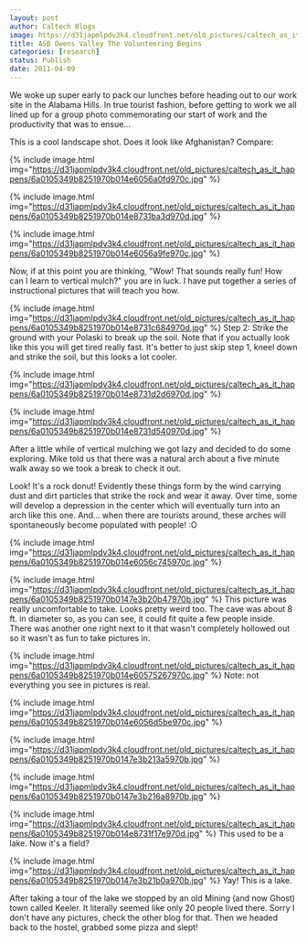 ```yaml
---
layout: post
author: Caltech Blogs
image: https://d31japmlpdv3k4.cloudfront.net/old_pictures/caltech_as_it_happens/6a0105349b8251970b0147e3b1d451970b.jpg
title: ASB Owens Valley The Volunteering Begins   
categories: [research]
status: Publish
date: 2011-04-09
---
```



We woke up super early to pack our lunches before heading out to our work site in the Alabama Hills. In true tourist fashion, before getting to work we all lined up for a group photo commemorating our start of work and the productivity that was to ensue...

This is a cool landscape shot. Does it look like Afghanistan? Compare:

{% include image.html img="https://d31japmlpdv3k4.cloudfront.net/old_pictures/caltech_as_it_happens/6a0105349b8251970b014e6056a0fd970c.jpg" %}


{% include image.html img="https://d31japmlpdv3k4.cloudfront.net/old_pictures/caltech_as_it_happens/6a0105349b8251970b014e8731ba3d970d.jpg" %}


{% include image.html img="https://d31japmlpdv3k4.cloudfront.net/old_pictures/caltech_as_it_happens/6a0105349b8251970b014e6056a9fe970c.jpg" %}

Now, if at this point you are thinking, "Wow! That sounds really fun! How can I learn to vertical mulch?" you are in luck. I have put together a series of instructional pictures that will teach you how.


{% include image.html img="https://d31japmlpdv3k4.cloudfront.net/old_pictures/caltech_as_it_happens/6a0105349b8251970b014e8731c684970d.jpg" %}
Step 2: Strike the ground with your Polaski to break up the soil. Note that if you actually look like this you will get tired really fast. It's better to just skip step 1, kneel down and strike the soil, but this looks a lot cooler.


{% include image.html img="https://d31japmlpdv3k4.cloudfront.net/old_pictures/caltech_as_it_happens/6a0105349b8251970b014e8731d2d6970d.jpg" %}


{% include image.html img="https://d31japmlpdv3k4.cloudfront.net/old_pictures/caltech_as_it_happens/6a0105349b8251970b014e8731d540970d.jpg" %}

After a little while of vertical mulching we got lazy and decided to do some exploring. Mike told us that there was a natural arch about a five minute walk away so we took a break to check it out.

Look! It's a rock donut! Evidently these things form by the wind carrying dust and dirt particles that strike the rock and wear it away. Over time, some will develop a depression in the center which will eventually turn into an arch like this one. And... when there are tourists around, these arches will spontaneously become populated with people! :O

{% include image.html img="https://d31japmlpdv3k4.cloudfront.net/old_pictures/caltech_as_it_happens/6a0105349b8251970b014e6056c745970c.jpg" %}


{% include image.html img="https://d31japmlpdv3k4.cloudfront.net/old_pictures/caltech_as_it_happens/6a0105349b8251970b0147e3b20b47970b.jpg" %}
This picture was really uncomfortable to take. Looks pretty weird too. The cave was about 8 ft. in diameter so, as you can see, it could fit quite a few people inside. There was another one right next to it that wasn't completely hollowed out so it wasn't as fun to take pictures in.


{% include image.html img="https://d31japmlpdv3k4.cloudfront.net/old_pictures/caltech_as_it_happens/6a0105349b8251970b014e60575267970c.jpg" %}
Note: not everything you see in pictures is real.


{% include image.html img="https://d31japmlpdv3k4.cloudfront.net/old_pictures/caltech_as_it_happens/6a0105349b8251970b014e6056d5be970c.jpg" %}


{% include image.html img="https://d31japmlpdv3k4.cloudfront.net/old_pictures/caltech_as_it_happens/6a0105349b8251970b0147e3b213a5970b.jpg" %}


{% include image.html img="https://d31japmlpdv3k4.cloudfront.net/old_pictures/caltech_as_it_happens/6a0105349b8251970b0147e3b216a8970b.jpg" %}


{% include image.html img="https://d31japmlpdv3k4.cloudfront.net/old_pictures/caltech_as_it_happens/6a0105349b8251970b014e8731f17e970d.jpg" %}
This used to be a lake. Now it's a field?


{% include image.html img="https://d31japmlpdv3k4.cloudfront.net/old_pictures/caltech_as_it_happens/6a0105349b8251970b0147e3b21b0a970b.jpg" %}
Yay! This is a lake.

After taking a tour of the lake we stopped by an old Mining (and now Ghost) town called Keeler. It literally seemed like only 20 people lived there. Sorry I don't have any pictures, check the other blog for that. Then we headed back to the hostel, grabbed some pizza and slept!

